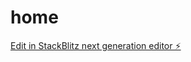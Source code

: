 # home

[Edit in StackBlitz next generation editor ⚡️](https://stackblitz.com/~/github.com/Alishkoo/home)